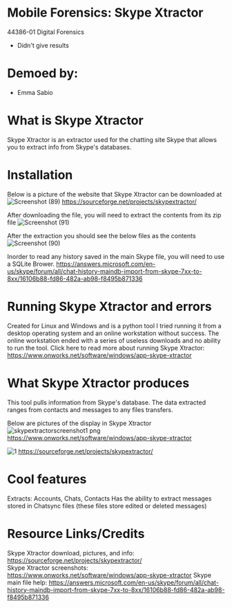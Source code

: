 # Mobile Forensics: Skype Xtractor
44386-01 Digital Forensics
* Didn't give results 
# Demoed by:
* Emma Sabio 
# What is Skype Xtractor 
Skype Xtractor is an extractor used for the chatting site Skype that allows you to extract info from Skype's databases.
# Installation 
Below is a picture of the website that Skype Xtractor can be downloaded at
![Screenshot (89)](https://user-images.githubusercontent.com/69916815/140991001-8d550de0-b0bb-4850-b8ec-6cb23a89bdcc.png)
https://sourceforge.net/projects/skypextractor/  


After downloading the file, you will need to extract the contents from its zip file
![Screenshot (91)](https://user-images.githubusercontent.com/69916815/140991158-ee646535-3c76-4bb5-a33f-4e2305c94231.png)


After the extraction you should see the below files as the contents 
![Screenshot (90)](https://user-images.githubusercontent.com/69916815/140991088-aa32e724-1435-420a-9636-18d14b924168.png)

Inorder to read any history saved in the main Skype file, you will need to use a SQLite Brower.
https://answers.microsoft.com/en-us/skype/forum/all/chat-history-maindb-import-from-skype-7xx-to-8xx/16106b88-fd86-482a-ab98-f8495b871336 
# Running Skype Xtractor and errors 

Created for Linux and Windows and is a python tool 
I tried running it from a desktop operating system and an online workstation without success. The online workstation ended with a series of useless downloads and no ability to run the tool. 
Click here to read more about running Skype Xtractor: https://www.onworks.net/software/windows/app-skype-xtractor 

# What Skype Xtractor produces 

This tool pulls information from Skype's database. The data extracted ranges from contacts and messages to any files transfers. 

Below are pictures of the display in Skype Xtractor 
![skypextractorscreenshot1 png](https://user-images.githubusercontent.com/69916815/141030113-cf50e913-9b4c-4ea2-bd04-241cf9efab47.png)
https://www.onworks.net/software/windows/app-skype-xtractor


![1](https://user-images.githubusercontent.com/69916815/141030134-301465a5-95ca-418d-a05c-fccf890ac82b.png)
https://sourceforge.net/projects/skypextractor/  

# Cool features 
Extracts: Accounts, Chats, Contacts
Has the ability to extract messages stored in Chatsync files (these files store edited or deleted messages)


# Resource Links/Credits
Skype Xtractor download, pictures, and info: https://sourceforge.net/projects/skypextractor/  
Skype Xtractor screenshots: https://www.onworks.net/software/windows/app-skype-xtractor
Skype main file help: https://answers.microsoft.com/en-us/skype/forum/all/chat-history-maindb-import-from-skype-7xx-to-8xx/16106b88-fd86-482a-ab98-f8495b871336

